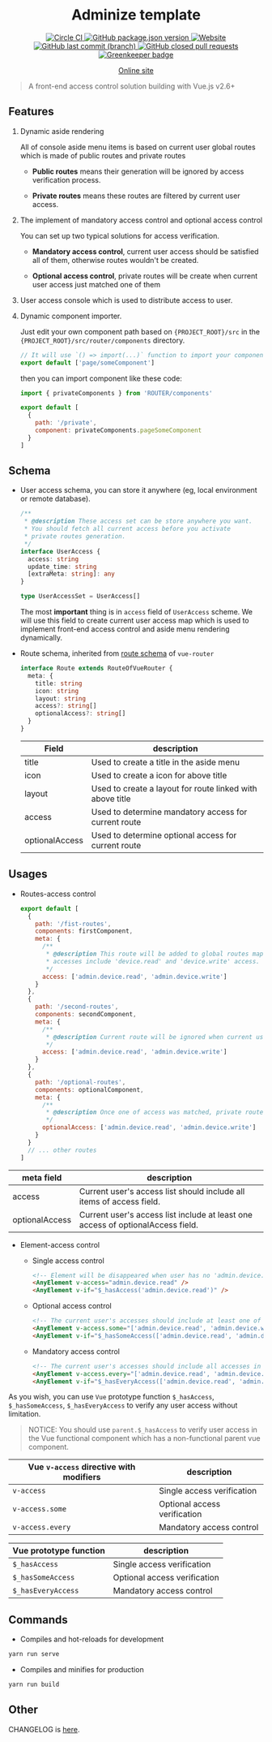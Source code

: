 <h1 align="center">Adminize template</h1>

<p align="center">
  <a href="https://circleci.com/gh/lbwa/adminize-template">
    <img alt="Circle CI" src="https://circleci.com/gh/lbwa/adminize-template.svg?style=svg">
  </a>
  <a href="https://github.com/lbwa/adminize-template/releases">
    <img alt="GitHub package.json version" src="https://img.shields.io/github/package-json/v/lbwa/adminize-template.svg?style=flat-square">
  </a>
  <a href="https://lbwa.github.io/adminize-template">
    <img alt="Website" src="https://img.shields.io/website/https/lbwa.github.io/adminize-template.svg?down_message=offline&style=flat-square&up_message=online">
  </a>
  <a href="https://github.com/lbwa/adminize-template/commits/dev">
    <img alt="GitHub last commit (branch)" src="https://img.shields.io/github/last-commit/lbwa/adminize-template.svg?style=flat-square">
  </a>
  <a href="https://github.com/lbwa/adminize-template/pulls?q=is%3Apr+is%3Aclosed">
    <img alt="GitHub closed pull requests" src="https://img.shields.io/github/issues-pr-closed/lbwa/adminize-template.svg?logo=github&style=flat-square">
  </a>
  <a href="https://greenkeeper.io/">
    <img alt="Greenkeeper badge" src="https://badges.greenkeeper.io/lbwa/adminize-template.svg">
  </a>
</p>

<p align="center">
  <a href="https://lbwa.github.io/adminize-template">Online site</a>
</p>

> A front-end access control solution building with Vue.js v2.6+

## Features

1. Dynamic aside rendering

   All of console aside menu items is based on current user global routes which is made of public routes and private routes

   - **Public routes** means their generation will be ignored by access verification process.

   - **Private routes** means these routes are filtered by current user access.

1. The implement of mandatory access control and optional access control

   You can set up two typical solutions for access verification.

   - **Mandatory access control**, current user access should be satisfied all of them, otherwise routes wouldn't be created.

   - **Optional access control**, private routes will be create when current user access just matched one of them

1. User access console which is used to distribute access to user.

1. Dynamic component importer.

   Just edit your own component path based on `{PROJECT_ROOT}/src` in the `{PROJECT_ROOT}/src/router/components` directory.

   ```js
   // It will use `() => import(...)` function to import your component dynamically
   export default ['page/someComponent']
   ```

   then you can import component like these code:

   ```js
   import { privateComponents } from 'ROUTER/components'

   export default [
     {
       path: '/private',
       component: privateComponents.pageSomeComponent
     }
   ]
   ```

## Schema

- User access schema, you can store it anywhere (eg, local environment or remote database).

  ```ts
  /**
   * @description These access set can be store anywhere you want.
   * You should fetch all current access before you activate
   * private routes generation.
   */
  interface UserAccess {
    access: string
    update_time: string
    [extraMeta: string]: any
  }

  type UserAccessSet = UserAccess[]
  ```

  The most **important** thing is in `access` field of `UserAccess` scheme. We will use this field to create current user access map which is used to implement front-end access control and aside menu rendering dynamically.

- Route schema, inherited from [route schema](https://router.vuejs.org/api/#the-route-object) of `vue-router`

  ```ts
  interface Route extends RouteOfVueRouter {
    meta: {
      title: string
      icon: string
      layout: string
      access?: string[]
      optionalAccess?: string[]
    }
  }
  ```

  | Field          | description                                               |
  | -------------- | --------------------------------------------------------- |
  | title          | Used to create a title in the aside menu                  |
  | icon           | Used to create a icon for above title                     |
  | layout         | Used to create a layout for route linked with above title |
  | access         | Used to determine mandatory access for current route      |
  | optionalAccess | Used to determine optional access for current route       |

## Usages

- Routes-access control

  ```js
  export default [
    {
      path: '/fist-routes',
      components: firstComponent,
      meta: {
        /**
         * @description This route will be added to global routes map if user
         * accesses include 'device.read' and 'device.write' access.
         */
        access: ['admin.device.read', 'admin.device.write']
      }
    },
    {
      path: '/second-routes',
      components: secondComponent,
      meta: {
        /**
         * @description Current route will be ignored when current user has no 'mange.device.write' access
         */
        access: ['admin.device.read', 'admin.device.write']
      }
    },
    {
      path: '/optional-routes',
      components: optionalComponent,
      meta: {
        /**
         * @description Once one of access was matched, private routes will be created.
         */
        optionalAccess: ['admin.device.read', 'admin.device.write']
      }
    }
    // ... other routes
  ]
  ```

| meta field     | description                                                                     |
| -------------- | ------------------------------------------------------------------------------- |
| access         | Current user's access list should include all items of access field.            |
| optionalAccess | Current user's access list include at least one access of optionalAccess field. |

- Element-access control


    - Single access control

      ```html
      <!-- Element will be disappeared when user has no 'admin.device.read' access -->
      <AnyElement v-access="admin.device.read" />
      <AnyElement v-if="$_hasAccess('admin.device.read')" />
      ```

    - Optional access control

      ```html
      <!-- The current user's accesses should include at least one of the target access list. -->
      <AnyElement v-access.some="['admin.device.read', 'admin.device.write']" />
      <AnyElement v-if="$_hasSomeAccess(['admin.device.read', 'admin.device.write'])" />
      ```

    - Mandatory access control

      ```html
      <!-- The current user's accesses should include all accesses in the target access list. -->
      <AnyElement v-access.every="['admin.device.read', 'admin.device.write']" />
      <AnyElement v-if="$_hasEveryAccess(['admin.device.read', 'admin.device.write'])" />
      ```

As you wish, you can use `Vue` prototype function `$_hasAccess`, `$_hasSomeAccess`, `$_hasEveryAccess` to verify any user access without limitation.

> NOTICE: You should use `parent.$_hasAccess` to verify user access in the Vue functional component which has a non-functional parent vue component.

| Vue `v-access` directive with modifiers | description                  |
| --------------------------------------- | ---------------------------- |
| `v-access`                              | Single access verification   |
| `v-access.some`                         | Optional access verification |
| `v-access.every`                        | Mandatory access control     |

| Vue prototype function | description                  |
| ---------------------- | ---------------------------- |
| `$_hasAccess`          | Single access verification   |
| `$_hasSomeAccess`      | Optional access verification |
| `$_hasEveryAccess`     | Mandatory access control     |

## Commands

- Compiles and hot-reloads for development

```bash
yarn run serve
```

- Compiles and minifies for production

```bash
yarn run build
```

## Other

CHANGELOG is [here](./CHANGELOG.md).
